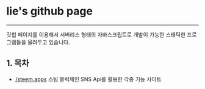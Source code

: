 # lie's github page

<hr />

깃헙 페이지를 이용해서 서버리스 형태의 자바스크립트로 개발이 가능한 스태틱한 프로그램들을 올려두고 있습니다. 

## 1. 목차
  - [/steem.apps](/steem.apps) 스팀 블럭체인 SNS Api를 활용한 각종 기능 사이트

